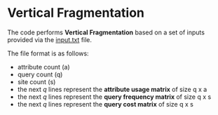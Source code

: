 # Vertical Fragmentation

The code performs **Vertical Fragmentation** based on a set of inputs provided via the [input.txt](test_1.txt) file.

The file format is as follows:
- attribute count (a)
- query count (q)
- site count (s)
- the next _q_ lines represent the **attribute usage matrix** of size q x a
- the next _q_ lines represent the **query frequency matrix** of size q x s
- the next _q_ lines represent the **query cost matrix** of size q x s